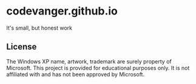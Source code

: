 # codevanger.github.io
It's small, but honest work

## License

The Windows XP name, artwork, trademark are surely property of Microsoft.
This project is provided for educational purposes only. 
It is not affiliated with and has not been approved by Microsoft.
